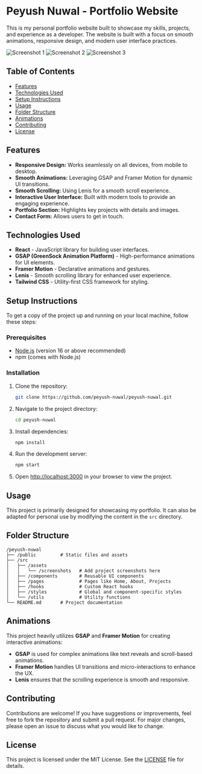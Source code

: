 # Peyush Nuwal - Portfolio Website

This is my personal portfolio website built to showcase my skills, projects, and experience as a developer. The website is built with a focus on smooth animations, responsive design, and modern user interface practices.

![Screenshot 1](./src/assets/screenshots/screenshot1.png)
![Screenshot 2](./src/assets/screenshots/screenshot2.png)
![Screenshot 3](./src/assets/screenshots/screenshot3.png)

## Table of Contents
- [Features](#features)
- [Technologies Used](#technologies-used)
- [Setup Instructions](#setup-instructions)
- [Usage](#usage)
- [Folder Structure](#folder-structure)
- [Animations](#animations)
- [Contributing](#contributing)
- [License](#license)

## Features
- **Responsive Design:** Works seamlessly on all devices, from mobile to desktop.
- **Smooth Animations:** Leveraging GSAP and Framer Motion for dynamic UI transitions.
- **Smooth Scrolling:** Using Lenis for a smooth scroll experience.
- **Interactive User Interface:** Built with modern tools to provide an engaging experience.
- **Portfolio Section:** Highlights key projects with details and images.
- **Contact Form:** Allows users to get in touch.

## Technologies Used
- **React** - JavaScript library for building user interfaces.
- **GSAP (GreenSock Animation Platform)** - High-performance animations for UI elements.
- **Framer Motion** - Declarative animations and gestures.
- **Lenis** - Smooth scrolling library for enhanced user experience.
- **Tailwind CSS** - Utility-first CSS framework for styling.

## Setup Instructions
To get a copy of the project up and running on your local machine, follow these steps:

### Prerequisites
- [Node.js](https://nodejs.org/) (version 16 or above recommended)
- npm (comes with Node.js)

### Installation
1. Clone the repository:
    ```bash
    git clone https://github.com/peyush-nuwal/peyush-nuwal.git
    ```

2. Navigate to the project directory:
    ```bash
    cd peyush-nuwal
    ```

3. Install dependencies:
    ```bash
    npm install
    ```

4. Run the development server:
    ```bash
    npm start
    ```

5. Open [http://localhost:3000](http://localhost:3000) in your browser to view the project.

## Usage
This project is primarily designed for showcasing my portfolio. It can also be adapted for personal use by modifying the content in the `src` directory.

## Folder Structure
```plaintext
/peyush-nuwal
├── /public         # Static files and assets
├── /src
│   ├── /assets
│   │   └── /screenshots   # Add project screenshots here
│   ├── /components        # Reusable UI components
│   ├── /pages             # Pages like Home, About, Projects
│   ├── /hooks             # Custom React hooks
│   ├── /styles            # Global and component-specific styles
│   └── /utils             # Utility functions
└── README.md       # Project documentation
```

## Animations
This project heavily utilizes **GSAP** and **Framer Motion** for creating interactive animations:
- **GSAP** is used for complex animations like text reveals and scroll-based animations.
- **Framer Motion** handles UI transitions and micro-interactions to enhance the UX.
- **Lenis** ensures that the scrolling experience is smooth and responsive.

## Contributing
Contributions are welcome! If you have suggestions or improvements, feel free to fork the repository and submit a pull request. For major changes, please open an issue to discuss what you would like to change.

## License
This project is licensed under the MIT License. See the [LICENSE](LICENSE) file for details.
